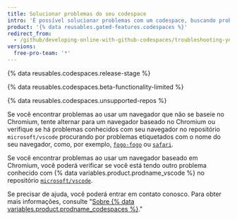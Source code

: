 ```yaml
---
title: Solucionar problemas do seu codespace
intro: 'É possível solucionar problemas com um codespace, buscando problemas conhecidos no repositório `microsoft/vscode`.'
product: '{% data reusables.gated-features.codespaces %}'
redirect_from:
  - /github/developing-online-with-github-codespaces/troubleshooting-your-codespace
versions:
  free-pro-team: '*'
---
```


{% data reusables.codespaces.release-stage %}

{% data reusables.codespaces.beta-functionality-limited %}

{% data reusables.codespaces.unsupported-repos %}

Se você encontrar problemas ao usar um navegador que não se baseie no Chromium, tente alternar para um navegador baseado no Chromium ou verifique se há problemas conhecidos com seu navegador no repositório `microsoft/vscode` procurando por problemas etiquetados com o nome do seu navegador, como, por exemplo, [`fogo-fogo`](https://github.com/microsoft/vscode/issues?q=is%3Aissue+is%3Aopen+label%3Afirefox) ou [`safari`](https://github.com/Microsoft/vscode/issues?q=is%3Aopen+is%3Aissue+label%3Asafari).

Se você encontrar problemas ao usar um navegador baseado em Chromium, você poderá verificar se você está tendo outro problema conhecido com {% data variables.product.prodname_vscode %} no repositório [`microsoft/vscode`](https://github.com/microsoft/vscode/issues).

Se precisar de ajuda, você poderá entrar em contato conosco. Para obter mais informações, consulte "[Sobre {% data variables.product.prodname_codespaces %}](/github/developing-online-with-codespaces/about-codespaces#contacting-us-about-codespaces)."

